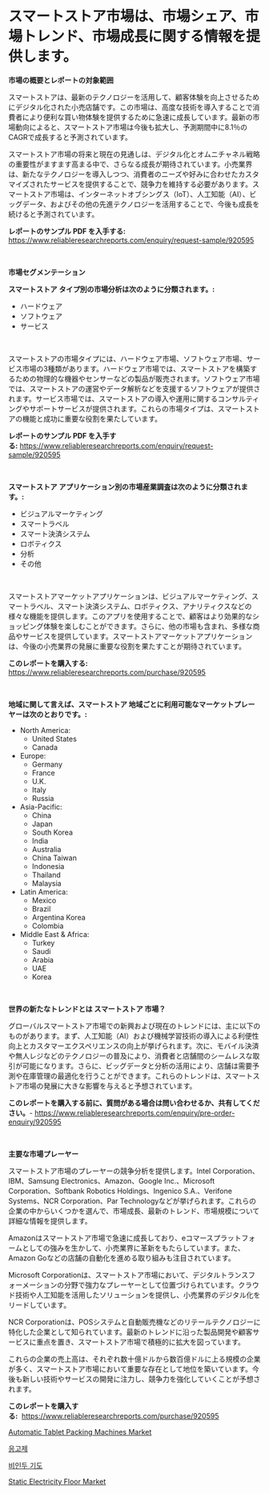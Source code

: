 <p><h1>スマートストア市場は、市場シェア、市場トレンド、市場成長に関する情報を提供します。</h1></p><p><strong>市場の概要とレポートの対象範囲</strong></p>
<p><p>スマートストアは、最新のテクノロジーを活用して、顧客体験を向上させるためにデジタル化された小売店舗です。この市場は、高度な技術を導入することで消費者により便利な買い物体験を提供するために急速に成長しています。最新の市場動向によると、スマートストア市場は今後も拡大し、予測期間中に8.1％のCAGRで成長すると予測されています。</p><p>スマートストア市場の将来と現在の見通しは、デジタル化とオムニチャネル戦略の重要性がますます高まる中で、さらなる成長が期待されています。小売業界は、新たなテクノロジーを導入しつつ、消費者のニーズや好みに合わせたカスタマイズされたサービスを提供することで、競争力を維持する必要があります。スマートストア市場は、インターネットオブシングス（IoT）、人工知能（AI）、ビッグデータ、およびその他の先進テクノロジーを活用することで、今後も成長を続けると予測されています。</p></p>
<p><strong>レポートのサンプル PDF を入手する:</strong> <a href="https://www.reliableresearchreports.com/enquiry/request-sample/920595">https://www.reliableresearchreports.com/enquiry/request-sample/920595</a></p>
<p>&nbsp;</p>
<p><strong>市場セグメンテーション</strong></p>
<p><strong>スマートストア タイプ別の市場分析は次のように分類されます。:</strong></p>
<p><ul><li>ハードウェア</li><li>ソフトウェア</li><li>サービス</li></ul></p>
<p>&nbsp;</p>
<p><p>スマートストアの市場タイプには、ハードウェア市場、ソフトウェア市場、サービス市場の3種類があります。ハードウェア市場では、スマートストアを構築するための物理的な機器やセンサーなどの製品が販売されます。ソフトウェア市場では、スマートストアの運営やデータ解析などを支援するソフトウェアが提供されます。サービス市場では、スマートストアの導入や運用に関するコンサルティングやサポートサービスが提供されます。これらの市場タイプは、スマートストアの機能と成功に重要な役割を果たしています。</p></p>
<p><strong>レポートのサンプル PDF を入手する:</strong>&nbsp;<a href="https://www.reliableresearchreports.com/enquiry/request-sample/920595">https://www.reliableresearchreports.com/enquiry/request-sample/920595</a></p>
<p>&nbsp;</p>
<p><strong> スマートストア アプリケーション別の市場産業調査は次のように分類されます。:</strong></p>
<p><ul><li>ビジュアルマーケティング</li><li>スマートラベル</li><li>スマート決済システム</li><li>ロボティクス</li><li>分析</li><li>その他</li></ul></p>
<p>&nbsp;</p>
<p><p>スマートストアマーケットアプリケーションは、ビジュアルマーケティング、スマートラベル、スマート決済システム、ロボティクス、アナリティクスなどの様々な機能を提供します。このアプリを使用することで、顧客はより効果的なショッピング体験を楽しむことができます。さらに、他の市場も含まれ、多様な商品やサービスを提供しています。スマートストアマーケットアプリケーションは、今後の小売業界の発展に重要な役割を果たすことが期待されています。</p></p>
<p><strong>このレポートを購入する:</strong>&nbsp; <a href="https://www.reliableresearchreports.com/purchase/920595">https://www.reliableresearchreports.com/purchase/920595</a></p>
<p>&nbsp;</p>
<p><strong>地域に関して言えば、スマートストア 地域ごとに利用可能なマーケットプレーヤーは次のとおりです。:</strong></p>
<p><ul>
    <li>
        North America:
        <ul>
            <li>United States</li>
            <li>Canada</li>
        </ul>
    </li>
    <li>
        Europe:
        <ul>
            <li>Germany</li>
            <li>France</li>
            <li>U.K.</li>
            <li>Italy</li>
            <li>Russia</li>
        </ul>
    </li>
    <li>
        Asia-Pacific:
        <ul>
            <li>China</li>
            <li>Japan</li>
            <li>South Korea</li>
            <li>India</li>
            <li>Australia</li>
            <li>China Taiwan</li>
            <li>Indonesia</li>
            <li>Thailand</li>
            <li>Malaysia</li>
        </ul>
    </li>
    <li>
        Latin America:
        <ul>
            <li>Mexico</li>
            <li>Brazil</li>
            <li>Argentina Korea</li>
            <li>Colombia</li>
        </ul>
    </li>
    <li>
        Middle East & Africa:
        <ul>
            <li>Turkey</li>
            <li>Saudi</li>
            <li>Arabia</li>
            <li>UAE</li>
            <li>Korea</li>
        </ul>
    </li>
    </ul></p>
<p>&nbsp;</p>
<p><strong>世界の新たなトレンドとは スマートストア 市場？</strong></p>
<p><p>グローバルスマートストア市場での新興および現在のトレンドには、主に以下のものがあります。まず、人工知能（AI）および機械学習技術の導入による利便性向上とカスタマーエクスペリエンスの向上が挙げられます。次に、モバイル決済や無人レジなどのテクノロジーの普及により、消費者と店舗間のシームレスな取引が可能になります。さらに、ビッグデータと分析の活用により、店舗は需要予測や在庫管理の最適化を行うことができます。これらのトレンドは、スマートストア市場の発展に大きな影響を与えると予想されています。</p></p>
<p><strong>このレポートを購入する前に、質問がある場合は問い合わせるか、共有してください。</strong>- <a href="https://www.reliableresearchreports.com/enquiry/pre-order-enquiry/920595">https://www.reliableresearchreports.com/enquiry/pre-order-enquiry/920595</a></p>
<p>&nbsp;</p>
<p><strong>主要な市場プレーヤー</strong></p>
<p><p>スマートストア市場のプレーヤーの競争分析を提供します。Intel Corporation、IBM、Samsung Electronics、Amazon、Google Inc.、Microsoft Corporation、Softbank Robotics Holdings、Ingenico S.A.、Verifone Systems、NCR Corporation、Par Technologyなどが挙げられます。これらの企業の中からいくつかを選んで、市場成長、最新のトレンド、市場規模について詳細な情報を提供します。</p><p>Amazonはスマートストア市場で急速に成長しており、eコマースプラットフォームとしての強みを生かして、小売業界に革新をもたらしています。また、Amazon Goなどの店舗の自動化を進める取り組みも注目されています。</p><p>Microsoft Corporationは、スマートストア市場において、デジタルトランスフォーメーションの分野で強力なプレーヤーとして位置づけられています。クラウド技術や人工知能を活用したソリューションを提供し、小売業界のデジタル化をリードしています。</p><p>NCR Corporationは、POSシステムと自動販売機などのリテールテクノロジーに特化した企業として知られています。最新のトレンドに沿った製品開発や顧客サービスに重点を置き、スマートストア市場で積極的に拡大を図っています。</p><p>これらの企業の売上高は、それぞれ数十億ドルから数百億ドルに上る規模の企業が多く、スマートストア市場において重要な存在として地位を築いています。今後も新しい技術やサービスの開発に注力し、競争力を強化していくことが予想されます。</p></p>
<p><strong>このレポートを購入する:</strong>&nbsp;&nbsp;<a href="https://www.reliableresearchreports.com/purchase/920595">https://www.reliableresearchreports.com/purchase/920595</a></p>
<p><p><a href="https://issuu.com/reportprime-2/docs/automatic-tablet-packing-machines-market-size-2030">Automatic Tablet Packing Machines Market</a></p><p><a href="https://github.com/vsap75a286l/Market-Research-Report-List-1/blob/main/6929997183235.md">응고제</a></p><p><a href="https://github.com/idcefvhkdut6/Market-Research-Report-List-1/blob/main/1703398183234.md">비인두 기도</a></p><p><a href="https://issuu.com/reportprime-2/docs/static-electricity-floor-market-size-2030.pptx">Static Electricity Floor Market</a></p></p>